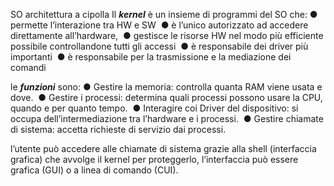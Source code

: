 SO architettura a cipolla
Il ***kernel*** è un insieme di programmi del SO che:
● permette l’interazione tra HW e SW 
● è l’unico autorizzato ad accedere direttamente all’hardware, 
● gestisce le risorse HW nel modo più efficiente possibile controllandone tutti gli accessi 
● è responsabile dei driver più importanti 
● è responsabile per la trasmissione e la mediazione dei comandi

le ***funzioni*** sono:
● Gestire la memoria: controlla quanta RAM viene usata e dove. 
● Gestire i processi: determina quali processi possono usare la CPU, quando e per quanto tempo. 
● Interagire coi Driver del dispositivo: si occupa dell’intermediazione tra l’hardware e i processi. 
● Gestire chiamate di sistema: accetta richieste di servizio dai processi.

l’utente può accedere alle chiamate di sistema grazie alla shell (interfaccia grafica) che avvolge il kernel per proteggerlo, l’interfaccia può essere grafica (GUI) o a linea di comando (CUI).